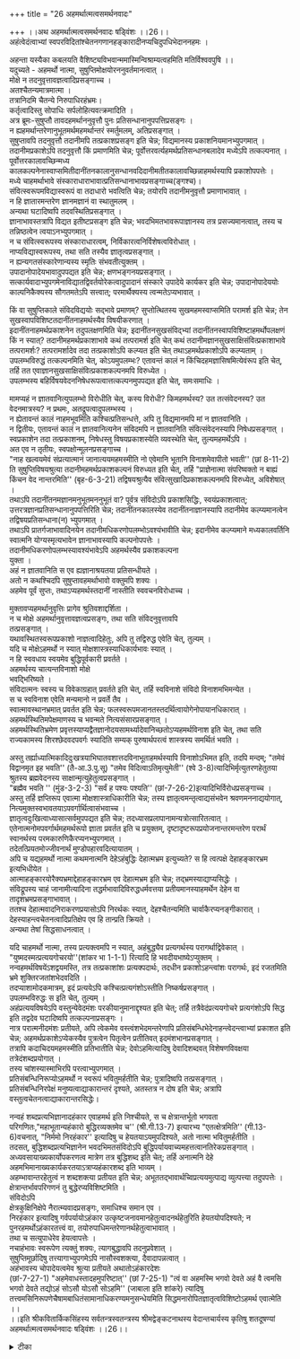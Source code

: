 +++
title = "26 अहमर्थात्मत्वसमर्थनवादः"

+++
।।अथ अहमर्थात्मत्वसमर्थनवादः षड्विंशः ।।26।।  
अहंत्वेदंत्वाभ्यां स्वपरविदितांश्चेतनगणानहङ्कारादीनप्यचिदुपधिभेदाननहमः ।  
  
अहन्ता यस्यैका कबलयति वैशिष्ट्यविभवान्ममास्मिन्विश्राम्यत्वहमिति मतिर्विश्ववपुषि ।।  
यदुच्यते - अहमर्थो नात्मा, सुषुप्तिमोक्षयोरननुवर्तमानत्वात् ।  
 मोक्षे न तदनुवृत्तावज्ञत्वादिप्रसङ्गाच्च ।  
अतश्चैतन्यमात्रमात्मा ।  
 तत्रानिदमि चैतन्ये निरुपाधिरहंभ्रमः।  
 कर्तृत्वादिस्तु सोपाधिः सर्पलोहित्यवत्क्रमादिति ।  
 अत्र ब्रूमः-सुषुप्तौ तावदहमर्थाननुवृत्तौ पुनः प्रतिसन्धानानुपपत्तिप्रसङ्गः ।  
 न ह्यहमर्थान्तरेणानुभूतमर्थमहमर्थान्तरं स्मर्तुमलम्, अतिप्रसङ्गात् ।  
 सुषुप्तावपि तदनुवृत्तौ तदानीमपि तत्प्रकाशप्रसङ्ग इति चेन्न; विद्यमानस्य प्रकाशनियमानभ्युपगमात् ।  
 तदानीमप्रकाशेऽपि तदनुवृत्तौ किं प्रमाणमिति चेन्न; पूर्वोत्तरवर्त्यहमर्थप्रतिसन्धानबलादेव मध्येऽपि तत्कल्पनात् ।  
 पूर्वोत्तरकालावच्छिन्मध्य कालकल्पनेनास्वाप्समितीदानींतनकालानुसन्धानवदिदानीमतीतकालावच्छिन्नाहमर्थस्यापि प्रकाशोपपत्तेः ।  
 मध्ये चाहमर्थाभावे संस्काराधाराभावात्प्रतिसन्धानाभावप्रसङ्गाच्च(ङ्गश्च)।  
 संवित्स्वरूपमविद्यास्वरूपं वा तदाधारो भवत्विति चेन्न; तयोरपि तदानीमनुवृत्तौ प्रमाणाभावात् ।  
 न हि ज्ञातारमन्तरेण ज्ञानमज्ञानं वा स्थातुमलम् ।  
 अन्यथा घटादिष्वपि तदवस्थितिप्रसङ्गात् ।  
 ज्ञानाभावस्तत्रापि विद्यत इतीष्टप्रसङ्ग इति चेन्न; भवदभिमतभावरूपाज्ञानस्य तत्र प्रसज्यमानत्वात्, तस्य च तन्निष्ठत्वेन त्वयाऽनभ्युपगमात् ।  
 न च संवित्स्वरूपस्य संस्काराधारत्वम्, निर्विकारत्वनिर्विशेषत्वविरोधात् ।  
 नाप्यविद्यास्वरूपस्य, तथा सति तस्यैव ज्ञातृत्वप्रसङ्गात् ।  
 न ह्यन्यगतसंस्कारेणान्यस्य स्मृतिः संभवतीत्युक्तम् ।  
 उपादानोपादेयभावादुपपद्यत इति चेन्न; क्षणभङ्गनयप्रसङ्गात् ।  
 सत्कार्यवादाभ्युपगमेनाविद्यातद्विवर्तयोरेकत्वादुपादानं संस्कारे उपादेये कार्यकर इति चेन्न; उपादानोपादेययोः काल्पनिकैक्यस्य सौगतमतेऽपि सत्त्वात्; परमार्थैक्यस्य त्वन्मतेऽप्यभावात् ।  
  
किं वा सुषुप्तिकाले संविदविद्ययोः सद्भावे प्रमाणम्? सुप्तोत्थितस्य सुखमहमस्वाप्समिति परामर्श इति चेन्न; तेन सुखस्वापविशिष्टतदानींतनाहमर्थस्यैव विषयीकरणात् ।  
 इदानींतनाहमर्थप्रकाशनेन तदुपलक्षणमिति चेन्न; इदानींतनसुखसंविद्भ्यां तदानींतनस्वापविशिष्टाहमर्थोपलक्षणं किं न स्यात्? तदानीमहमर्थप्रकाशाभावे कथं तत्परामर्श इति चेत् कथं तदानीमज्ञानसुखसाक्षिसंवित्प्रकाशाभावे तत्परामर्शः? तत्परामर्शादेव तदा तत्प्रकाशोऽपि कल्प्यत इति चेत् तथाऽहमर्थप्रकाशोऽपि कल्प्यताम् ।  
 उपलम्भविरुद्धं तत्कल्पनमिति चेत्, कोऽयमुपलम्भः? एतावन्तं कालं न किंचिदहमज्ञासिषमित्येवंरूप इति चेत्, तर्हि तत एवाज्ञानसुखसाक्षिसंवित्प्रकाशकल्पनमपि विरुध्येत ।  
 उपलम्भस्य बहिर्विषयवेदननिषेधरूपत्वात्तत्कल्पनमुपपद्यत इति चेत्, समःसमाधिः ।  
  
मामप्यहं न ज्ञातवानित्युपलम्भो विरोधीति चेत्, कस्य विरोधी? किमहमर्थस्य? उत तत्संवेदनस्य? उत वेदनमात्रस्य? न प्रथमः, अतद्रूपत्वादुपलम्भस्य ।  
 न ह्येतावन्तं कालं नाहमभूवमिति कश्चित्प्रतिसन्धत्ते, अपि तु विद्यमानमपि मां न ज्ञातवानिति ।  
 न द्वितीयः, एतावन्तं कालं न ज्ञातवानित्यनेन संविदमपि न ज्ञातवानिति संवित्संवेदनस्यापि निषेधप्रसङ्गात् ।  
 स्वप्रकाशेन तदा तत्प्रकाशनम्, निषेधस्तु विषयप्रकाशस्येति व्यवस्थेति चेत्, तुल्यमहमर्थेऽपि ।  
 अत एव न तृतीयः, स्वपक्षोन्मूलनप्रसङ्गाच्च ।  
 "नाह खल्वयमेवं संप्रत्यात्मानं जानात्ययमहमस्मीति नो एवेमानि भूतानि विनाशमेवापीतो भवती'' (छां 8-11-2) ति सुषुप्तिविषयश्रुत्या तदानीमहमर्थप्रकाशकल्पनं विरुध्यत इति चेत्, तर्हि "प्राज्ञेनात्मा संपरिष्वक्तो न बाह्यं किंचन वेद नान्तरमिति'' (बृह-6-3-21) तद्विषयश्रुत्यैव संवित्सुखादिप्रकाशकल्पनमपि विरुध्येत्, अविशेषात् ।  
 तथाऽपि तदानींतनमज्ञानमनुभूतमननुभूतं वा? पूर्वत्र संविदोऽपि प्रकाशसिद्धिः, स्वयंप्रकाशत्वात्; उत्तरत्रज्ञानप्रतिसन्धानानुपपत्तिरिति चेन्न; तदानींतनकालस्येव तदानींतनाज्ञानस्यापि तदानीमेव कल्प्यमानत्वेन तद्विषयप्रतिसन्धाना(न) भ्युपगमात् ।  
 तथाऽपि प्रातर्गजाभावादिनयेन तदानीमधिकरणोपलम्भोऽवश्यंभावीति चेन्न; इदानीमेव कल्प्यमाने मध्यकालवर्तिनि स्वात्मनि योग्यस्मृत्यभावेन ज्ञानाभावस्यापि कल्पनोपपत्तेः ।  
 तदानीमधिकरणोपलम्भस्यावश्यंभावेऽपि अहमर्थस्यैव प्रकाशकल्पना   
युक्ता ।  
 अहं न ज्ञातवानिति स एव ह्यज्ञानाश्रयतया प्रतिसन्धीयते ।  
 अतो न कथश्चिदपि सुषुप्तावहमर्थाभावो वक्तुमपि शक्यः ।  
 अहमेव पूर्वं सुप्तः, तथाऽप्यहमर्थस्तदानीं नास्तीति स्ववचनविरोधाच्च ।  
  
मुक्तावप्यहमर्थानुवृत्तिः प्रागेव श्रुतिवशाद्दर्शिता ।  
 न च मोक्षे अहमर्थानुवृत्तावज्ञत्वप्रसङ्गः, तथा सति संविदनुवृत्तावपि   
तत्प्रसङ्गात् ।  
 यथावस्थितस्वरूपप्रकाशो नाज्ञत्वादिहेतुः, अपि तु तद्विरुद्ध एवेति चेत्, तुल्यम् ।  
 यदि च मोक्षेऽहमर्थो न स्यात् मोक्षशास्त्रस्याधिकार्यभावः स्यात् ।  
 न हि स्ववधाय स्वयमेव बुद्धिपूर्वकारी प्रवर्तते ।  
 अहमर्थस्य चात्यन्तविनाशो मोक्षे   
भवद्भिरिष्यते ।  
 संविदात्मनः स्वस्य च विवेकाग्रहात् प्रवर्तते इति चेत्, तर्हि स्वविनाशे संविदो विनाशमभिमन्येत ।  
 स च स्वविनाश एवेति मन्यमानो न प्रवर्ते तैव ।  
 स्वात्मावस्थानभ्रमात् प्रवर्तत इति चेन्न; फलस्वरूपमजानतस्तदर्थित्वायोगेनोपायानधिकारात् ।  
 अहमर्थस्थितिमपेक्षमाणस्य च भवन्मते नित्यसंसारप्रसङ्गात् ।  
 अहमर्थस्थितिभ्रमेण प्रवृत्तस्याप्यद्वैतज्ञानोदयसामर्थ्यादेवानिच्छतोऽप्यहमर्थविनाश इति चेत्, तथा सति राज्यकामस्य शिरश्छेदवदपवर्गः स्यादिति सम्यक् पुरुषार्थपरत्वं शास्त्रस्य समर्थितं भवति ।  
  
अस्तु तर्ह्याध्यात्मिकादिदुःखत्रयाभिघातवशात्तदविनाभूताहमर्थस्यापि विनाशोऽभिमत इति, तदपि मन्दम्; "तमेवं विद्वानमृत इह भवति'' (तै-आ.3.पु.सू) "तमेव विदित्वाऽतिमृत्युमेती'' (श्वे 3-8)त्यादिभिर्मृत्युतरणहेतुतया श्रुतस्य ब्रह्मवेदनस्य साक्षान्मृत्युहेतुत्वप्रसङ्गात् ।  
 "ब्रह्मैव भवति '' (मुंड-3-2-3) "सर्वं ह पश्यः पश्यति'' (छां-7-26-2)इत्यादिभिर्विरोधप्रसङ्गाच्च ।  
 अस्तु तर्हि ज्ञप्तिरूप एवात्मा मोक्षशास्त्राधिकारीति चेन्न; तस्य ज्ञातृत्वमन्तृत्वाद्यसंभवेन श्रवणमननाद्ययोगात्, नित्यमुक्तस्वभावतयाऽपवर्गार्थित्वासंभवाच्च ।  
 ज्ञातृत्वदुःखित्वाध्यासात्सर्वमुपपद्यत इति चेन्न; तदध्यासप्रलापानामन्यत्रोत्सारितत्वात् ।  
 एतेनात्मनोमपवर्गार्थमहमर्थरूपो ज्ञाता प्रवर्तत इति च प्रयुक्तम्, दृष्टादृष्टरूपप्रयोजनान्तरमन्तरेण परार्थं स्वानर्थस्य परमकारुणिकैरप्यनभ्युपगमात् ।  
 तदेतत्प्रियतमोज्जीवनार्थं मुण्डोपहारवदित्यायातम् ।  
 अपि च यद्यहमर्थो नात्मा कथमनात्मनि देहेऽहंबुद्धिः देहात्मभ्रम इत्युच्यते? स हि त्वत्पक्षे देहाहङ्कारभ्रम इत्यभिधीयेत ।  
 आत्माहङ्कारयोरैक्यभ्रमाद्देहाहङ्कारभ्रम एव देहात्मभ्रम इति चेन्न; तद्भ्रमस्याद्याप्यसिद्धेः ।  
 संविद्रूपस्य चाहं जानामीत्यादिना तद्धर्मभावादिविरुद्धधर्मवत्तया प्रतीयमानस्याहमर्थेन देहेन वा तादृशभ्रमप्रसङ्गाभावात् ।  
 ततश्च देहात्मवादनिराकरणप्रयासोऽपि निरर्थकः स्यात्, देहश्चैतन्यमिति चार्वाकैरप्यनङ्गीकारात् ।  
 देहस्याहन्त्वचेतनत्वादिप्रतिक्षेप एव हि तान्प्रति क्रियते ।  
 अन्यथा तेषां सिद्धसाधनत्वात् ।  
  
यदि चाहमर्थो नात्मा, तस्य प्रत्यक्त्वमपि न स्यात्, अहंबुद्ध्यैव प्रत्यगर्थस्य परागर्थाद्विवेकात् ।  
 "युष्मदस्मत्प्रत्ययगोचरयो''(शांकर भा 1-1-1) रित्यादि हि भवदीयभाष्येऽप्युक्तम् ।  
 नन्वहमर्थविषयेंऽशद्वयमस्ति, तत्र तत्प्रकाशांशः प्रत्यक्पदार्थः, तदधीन प्रकाशोऽहन्त्वांशः परागर्थः, इदं रजतमिति भ्रमे शुक्तिरजतांशभेदवदिति ।  
 तदप्याशामोदकमात्रम्, इदं प्रत्ययेऽपि कश्चित्प्रत्यगंशोऽस्तीति निष्कर्षप्रसङ्गात् ।  
 उपलम्भविरुद्धः स इति चेत्, तुल्यम् ।  
 अहंप्रत्ययविषयेऽपि वस्तुन्येवेदमंशः परकीयानुमानाद्दृश्यत इति चेत्; तर्हि तत्रैवेदंप्रत्ययगोचरे प्रत्यगंशोऽपि सिद्ध इति तद्वदेव घटादिष्वपि तत्कल्पनाप्रसङ्गः ।  
 नात्र परात्मनीदमंशः प्रतीयते, अपि त्वेकमेव वस्त्वंशभेदमन्तरेणापि प्रतिसंबन्धिभेदेनाहन्त्वेदन्त्वाभ्यां प्रकाशत इति चेन्न; अहमर्थप्रकाशेऽप्येकस्यैव पुत्रत्वेन पितृत्वेन प्रतीतिवत् इदमंशभानप्रसङ्गात् ।  
 तत्रापि कदाचिदयमहमस्मीति प्रतिभातीति चेन्न; देवोऽहमित्यादिषु देवादिशब्दवत् विशेषणविवक्षया तत्रेदंशब्दप्रयोगात् ।  
 तस्य चांशस्यास्माभिरपि परत्वाभ्युपगमात् ।  
 प्रतिसंबन्धिनिरूप्योऽहमर्थो न स्वरूपं भवितुमर्हतीति चेन्न; पुत्रादिष्वपि तत्प्रसङ्गात् ।  
 प्रतिसंबन्धिनिरपेक्षं मनुष्यत्वाद्याकारान्तरं दृश्यते, अतस्तत्र न दोष इति चेन्न; अत्रापि वस्तुत्वचेतनत्वाद्याकारान्तरसिद्धेः।  
  
नन्वहं शब्दप्रत्यभिज्ञानादहंकार एवाहमर्थ इति निश्चीयते, स च क्षेत्रान्तर्भूतो भगवता परिगणितः,"महाभूतान्यहंकारो बुद्धिरव्यक्तमेव च'' (श्री.गी.13-7) इत्यारभ्य "एतत्क्षेत्रमिति'' (गी.13-6)वचनात्, "निर्ममो निरहंकार'' इत्यादिषु च हेयतयाऽयमुपदिश्यते, अतो नात्मा भवितुमर्हतीति ।  
 तदसत्, बुद्धिशब्दप्रत्यभिज्ञानेन भवदभिमतसंविदोऽपि बुद्धिपर्यायवाच्यमहत्तत्वानतिरेकप्रसङ्गात् ।  
 अध्यवसायाख्यकार्योपकरणत्व मात्रेण तत्र बुद्धिशब्द इति चेत्; तर्हि अनात्मनि देहे अहमभिमानाख्यकार्यकरतयाऽत्राप्यहंकारशब्द इति भाव्यम् ।  
 अहम्भावान्तरहेतुत्वं न शब्दशक्त्या प्रतीयत इति चेन्न; अभूततद्भावार्थच्विप्रत्ययमुत्पाद्य व्युत्पत्त्या तदुपपत्तेः ।  
 क्षेत्रान्तर्भावपरिगणनं तु बुद्धेरप्यविशिष्टमिति ।  
 संविदोऽपि   
क्षेत्रकुक्षिनिक्षेपे नैरात्म्यवादप्रसङ्गः, समाधिश्च समान एव ।  
 निरहंकार इत्यादिषु गर्वपर्यायोऽहंकार उत्कृष्टजनावमानहेतुत्वादनर्थहेतुरिति हेयतयोपदिश्यते; न पुनरहमर्थोऽहंकारतत्त्वं वा, तयोरुपाधिमन्तरेणानर्थहेतुत्वाभावात् ।  
 तथा च सत्युपाधेरेव हेयत्वापत्तेः ।  
 नचाहंभावः स्वरूपेण त्यक्तुं शक्यः, त्यागबुद्धावपि तदनुप्रवेशात् ।  
 सुषुप्तिमूर्छादिषु तत्त्यागाभ्युपगमेऽपि नासौस्वशक्त्या, दैवादापन्नत्वात् ।  
 अहंभावस्य चोपादेयत्वमेव श्रुत्या प्रतीयते अथातोऽहंकारदेशः   
(छां-7-27-1) "अहमेवाधस्तादहमुपरिष्टात्'' (छां 7-25-1) "त्वं वा अहमस्मि भगवो देवते अहं वै त्वमसि भगवो देवते तद्योऽहं सोऽसौ योऽसौ सोऽहमि'' (जाबाला इति शांकरे) त्यादिषु   
तत्त्वमसिनिरूपणेचैषामबाधितंसामानाधिकरण्यमनुसन्धेयमिति सिद्धमनारोपितज्ञातृत्वविशिष्टोऽहमर्थ एवात्मेति ।।  
।।इति श्रीकवितार्किकसिंहस्य सर्वतन्त्रस्वतन्त्रस्य श्रीमद्वेङ्कटनाथस्य वेदान्तचार्यस्य कृतिषु शतदूषण्यां अहमर्थात्मत्वसमर्थनवादः षड्विंशः ।।26।।

<details><summary>टीका</summary>

आत्मनिरूपण प्रसंगमभिप्रेत्याहअहंतेति।स्वयं स्वेनाहमिति। विदितः परेण त्विदमित्यर्थः । अचिदुपाधिभेदान् अचिद्रपोपाधिविशेषानित्यर्थः ।। अनहमः अहमिति मकारांतशब्दानुकरणं अनव्ययं तेनाहमिति शब्दवाच्यं लक्ष्यते । तं न भवतीति नञ् समासः अहमर्थभिन्ननित्यर्थः ।। तेनाव्ययत्वाद्विभक्तिश्रवणानुपपत्तिर्नास्तीति ध्येयं । विशेष्यमाहअहंकारादीनिति। यस्येश्वरस्साएकाहंताकमिळयति""देवानां वासवोस्म्यह''( ) मित्यादि विभूत्यध्यायोक्तन्यायेन तत्तच्छब्दवाच्यता समानाधिकरणो भवतीत्यर्थः । तत्र हेतुमाहवैशिष्ट्यविभवादिति। वैशिष्ट्यस्य विभवो अपृक्सिद्धत्वं ममेति अहमिति व्यवहारहेतुभूता मदीयामतिर्वामदेवादेरिव मत्प्रकारतया परमात्मानं विषयीकरोत्वित्यर्थः ।
अनुवर्तमानत्वादिति। तदानीमविद्यमानस्यानित्यत्वात्मनो नित्यत्वादिति भावः ।मोक्षेचेति। संसार दशायां अहमर्थमस्य ज्ञानादिव्याप्तिदर्शनादिति भावः । सुषुप्तावनुवर्तमानत्वे तत्प्रकाशप्रसंग इत्यपि विवक्षितं । अहमर्थस्यभ्रान्तिसिद्धतयापि नात्मत्वमित्यत्राहतत्रेति। नन्वाज्ञानाधीनत्वाद्भ्रमस्य कथं निरूपाधित्वमिति चेत् अहमिति प्रथमोध्यास इति जीवभावस्याविद्याध्यासवत् अनादित्वान्निरुपाधित्वमिति भावः। केचितु चैतन्यमात्र एव भ्रमः किंचिदवच्छिन्नचैतन्य इति 
निरूपाधिकत्वमित्यत्राहुः ।कर्तृत्वादिभ्रमःसोपाधिरिति। अविद्यामूलोन्तंःकरणावन्नध्यस्तो वेति भावः ।सर्पलौहित्यवदिति । रज्जौ सर्पवदिति। रज्जौ सर्पवत् स्फटिके लौहित्यवदित्यर्थः। सुषुप्ताविति। तथा च हेत्वसिद्धिरिति भावः ।अतिप्रसंगादिति। देवदत्तानुभूतस्य तस्य यज्ञदत्तेन स्मरणप्रसंगादिति भावः । तत्प्रकाशप्रसंगइति भावः । अहमर्थप्रकाशप्रसंग इत्यर्थः ।विद्यामानस्येति। यद्यपि प्रकाश इष्ट एव तथाभ्युप्येत्य इदं बोध्यं ।तदानीमप्रकाशेऽपीति। सुषुप्तावित्यादेः पूर्वोक्तस्य तर्कोपन्यासपरत्वादिः अहं प्रश्न इति न दोषः ।अहमर्थप्रतिसंधानमिति। पूर्वेद्युरत्रस्थितोऽहमिदानीमप्यत्र प्रतिष्ठामीति प्रत्यभिज्ञानमित्यर्थः । ननु स्वापदशायां स्वापकालस्य स्फुरणात्तत्प्रतिसंधानायोगात् कथं तत्कालावच्छेदेन अहमर्थस्य कल्पनमित्याशंक्य कल्पितकालविशिष्टस्वापानुसंधानवत् कल्पितकालविशिष्टाहमर्थकल्पनमुपपद्यत इत्याहपूर्वोत्तरेति। पूर्वोत्तरकालावधित्वं विवक्षितं । अध्वर्यस्यरात्र्यन्तर्हवत्व व्याप्त्यामध्यकालकल्पनमिति भावः ।तदनीं तनेति। तदनींतनकाले अनुसंधानमिति सप्तमीसमासः । तदानींतनकालावच्छिन्नतया स्वापानुसंधानवदित्यर्थः ।।प्रकाशोपपत्तेरिति। प्रकाशकल्पन संभवादित्यर्थः । प्रतिसंधानादेः स्मरणं प्रत्यभिज्ञा च न स्यातामित्यर्थः ।तयोरिति। त्वदभिमत निराश्रयसंविदज्ञानयोरित्यर्थः । बाधकमप्याह ।नहीति। न च जानामीति ज्ञानसमानाधिकरणतया अनुभूयमानमज्ञानं नाज्ञातरि संभवतीति भावः ।अन्यत्रेति। ज्ञानाश्रयेऽपि संभवइत्यर्थः ।निर्विशेषत्वेति। न च मिथ्यात्वेन परिहारः तथापि तस्या एव ज्ञातृत्वप्रसंगादिति भावः ।इत्युक्तमिति।अहमर्थांतरंगतानुभवेनाहमर्थांतरंगत्वास्मृत्यसंभवोक्त्यैवाज्ञानगतानुभवो अहमर्थेपि स्मृत्यसंभव उक्त्यभिप्राय इति भावः ।क्षणभंगेति। तत्रापिकार्यकारणभावेन उपादान संभवात् क्षणिकत्वदूषणमलग्नकंस्यादित्यर्थः ।सत्कार्येति। क्षणभंगे कार्यकारणयोर्भिन्नत्वात्प्रतिसंधानानुपपत्तिः । अत्र तु न तथेति भावः ।परमार्थेति। न च धर्मिसमसत्ताकमैक्यमस्तीति वाच्यं । अन्तः करणांतरस्याप्यविद्योपादानकत्वेनाति प्रसंगादिति भावः ।
संविदवृत्त्यानुवृत्तिप्रमाणाभावं पूर्वोक्तं प्रपंचयितुं पृच्छतिकिंचेति।सुप्तेति। सुखमहमस्वाप्सं इत्यस्य सुखमनुभवं न स्वाप्सं इत्यर्थः । तत्रास्वाप्सं इत्यविद्यापरामर्शः स्वापस्य सर्वाज्ञानरूपत्वात्सुखमिति । संविद इति भावः । तथा सत्यस्मदिष्टमेव सिध्यतीत्याह ।तेनेति। इदानीमर्थस्यप्रकाशात्तस्य च स्वापसुखाश्रयाश्रयात्मभेदभेदाध्यासात्तथाप्रतीत्युपपत्तिरित्यर्थः ।तदुपलक्षणमिति। अहमर्थोपलक्षणं स्वापात् इदानीतन महमर्थं प्रत्येतत्कालीनस्वापसुखादेर्व्यावर्तकत्वा दुप लक्षणत्वोक्तिरिति भावः ।इदानीं तनेति। इदानींतन सुखसंविद्विशिष्टात्मनि तदानींतन स्वापविशिष्टाहमर्थस्याध्यासात्तथा प्रतीतिरिति किन्नस्यादित्यर्थः । तथा च नोपलक्ष्यत्वमिति भावः । नन्वस्तु स्वापकाले अहमर्थः । तथावन तस्य परामर्श इत्याशंकते ।।तदानीमिति । कथं वेति ।अज्ञानसुखयोस्तत्साक्षिभूतसंविदश्च प्रकाशाभावे कथं तत्परामर्श इत्यर्थः ।परामर्शादेवेति। तथा परामर्शादेवेत्यन्वयः । सुखमहमस्वाप्समिति परामर्शादित्यर्थः ।तथाहमर्थेति। सुखमहमस्वाप्समितिपरामर्शः सुखादेरिव अहमर्थस्यापि भानविशेषादिति भावः । तत्कल्पनमहमथर् प्रकाशकल्पनं । एतावतं कालं नकिंचिदहमज्ञासिषं इति परमार्शविषय अहमर्थस्योपालं भविरोधे हिअज्ञान सुखसंविदामप्युपालंभविरोधस्यादिति परिहरति ।तर्हीति। तत्कलपनमुपपद्यत इति चेदिति ।अनादिप्रकाशकल्पनमिति भावः ।सम इति।
अहमर्थस्याप्यबाह्यत्वादिति भावः । किमर्थविरोधत्वेनोपलं भविरोधित्वमुत साक्षादेवेति पृच्छति ।कस्येति । अतद्रूपत्वादिति। अहमर्थाभावस्य विरोधिनोनवगाहित्वादिति भावः । तदेवोपपादयति ।नह्येतावन्तमिति। प्रत्युत संविदर्थविरोधि विषयतेति दर्शयति ।अपित्विति।निषेध प्रसंगादिति । न ज्ञातवानिति। सामान्यनिषेधस्य यावद्विशेषविषयत्वादिति भावः ।निषेधस्त्विति। प्रत्यग्वस्त्वतिरिक्त विषयशब्दार्थ इति भावः ।तुल्यमिति। ममप्यहं न ज्ञातवानिति निषेधोऽपि देवत्वाद्याकारेणाहमर्थोल्लेख विषय इति भावः ।अत एवेति।विशेषनिषेधरूपत्वेनातद्रूपत्वादेतावंतंकालं न किंचिदज्ञासिषमिति परामर्शविरोधाच्चेत्यर्थः ।।स्वपक्षेति।अज्ञानसंविदो प्रकाशस्यापि निषेधप्रसंगादित्यर्थः ।।(नाहेति) अयमहमस्मीति संप्रत्यात्मानं जानाती (छां 8 - 1 - 22) त्यर्थः अत्र न जानातीति प्रकाशनिषेधः प्रकाश कल्पनाविरोधीति भावः ।तर्हीतिसंवित्सुखादेरप्यांतरत्वादिति भावः ।तथा चेति। तथाच""प्राज्ञेनात्मने''(बृ - 6.3.21)ति श्रुतेर्नकिंचिदज्ञासिषमिति परामर्शस्य चाज्ञानसंविद्व्यतिरिक्तविषयतया संकोचः कार्यः ।नाज्ञासिषमितिप्रतीतेरन्यथोपपादयितुं शक््यत्वादिति भावः ।अज्ञानप्रतिसंधानेति। अननुभूतस्य स्मरणायोगादिति भावः ।तदानीमेवेति। उद्बोधकाल एव अनुमेयत्वात् स्मृतित्वं न संभवतीत्यर्थः । ननु चत्वरादेरधिकरणस्य प्रागननुभूतस्य इदानीं स्मरणे न तत्र गवाद्य भावकल्पनमस्तु इहत्वननुभूतस्यअज्ञानाधिकरणस्य स्मरणाभावे कथं तत्राभावकल्पनमित्याज्ञानाश्रयसंविदनुभव आवश्यक इति शंकते ।तथापीति। इदानीमिति पूर्वोत्तरजाग्रदवस्थावच्छिन्नयोरैक्यप्रत्यभिज्ञया मध्येपि सत्वस्य कल्पनेन तदानीं ज्ञानवत्वे नियमतस्तद्वत्तया समक्रव्यस्य तथा 
स्मृत्य भावेन ज्ञानाभावकल्पनमित्यर्थः। नन्विदानीं ज्ञायमानत्वेप्यधिकरणस्यपूर्वकालानुभवाभावेस्मर्तुं योग्यत्वस्यैवाभावेन तद्वत्तयास्मर्तुं योग्यत्वस्य सुतरामभावादज्ञानानुभवः कथमित्यत्राहतदानीमिति । प्रतिसंधीयत इति। प्रतीतिमात्रं विवक्षितं न च श्रुतिविरोधः। नह्यहमिति न जन्मादिति श्रुतिः किंच त्वयमहमस्मीति न जानामीति तत्राहमयमस्मीति मनुष्यत्वादिरूपेण प्रतीतिरेव निषिध्यते इति स्वरसतः प्रतीय्यते । यथा""कच्छिद्धवाल्लोकात्प्रेत्यात्मानं वेदायमहम्मीती''अथ योऽहं चैतमग्निं सावित्रंवेद स एवास्मात्लोकात् प्रेत्य आत्मानं वेद अहमस्मीति ।। (तै - ब्रा - 3 - 10 - 11)त्यादौ अन्यथा""न बाह्यं किंचन वेद नांतरं नकिंचिदहमवेदिषमिति'' (बृ - 6 - 3 - 21)श्रुति विरोधात् अज्ञानसंवित्प्रकाशस्यापि लोपप्रसंगादिति भावःअहमिति। अहमेव सुप्त इति स्वापाश्रयतया प्रतीयमानस्य स्वापकालीनत्ववचनं विरुद्धमिति भाव ।
मोक्षेनुवर्तमानत्वमप्यसिद्धमिति दूषयति ।मुक्तावपीति। तथासतीतिसंसारदशायांसंविदोप्यज्ञानव्याप्तेरिति भावः ।यथावस्थितेति। अज्ञानं तज्जन्यत्वाभावात् न तद्व्यप्यमित्यर्थः ।तुल्यमिति।नाहमर्थो तज्जन्यत्वात् तद्वयाप्यः किं तु यथावस्थित विपरीत ज्ञानमिति भावः । अधिकारी मोक्षशास्त्रानुष्ठाता ।तत्र हेतुमाह ।नहि स्ववधायेति। ननु सुषुप्तिदशायामिव प्रलीनोहमर्थस्सूक्ष्मरूपेण वर्ततामित्यत्राह ।अहमर्थस्येति। मुक्तौ निरन्वयविनाश एवाहमर्थस्येष्ट इति भावः ।संविदात्मन इति। स्वाभिन्नतया ज्ञातसंविदो नित्यताज्ञानात्प्रवर्तत इत्यर्थः ।नहीति। नित्याभेदग्रहात्प्रवृत्तिवदनित्याभेदग्रहान्निवृत्तिस्यादित्यर्थः। फलेति। अहमर्थेनसह अविद्याग्रंथिविलयस्य त्वन्मते मोक्षत्वात्फलस्वरूपज्ञानं नस्वात्मावस्था न संभवादिति भावः ।नित्यसंसारेति। अहमर्थस्थितिमपेक्षमाणस्य तद्विनाशहेतुमोक्षसाधने प्रवृत्तिर्नस्यादितिनित्यसंसारप्रसंग इत्यर्थः । ननु मोक्षेप्यहमर्थस्थितिभ्रमेण तत्साधने प्रवृत्तस्य मोक्षः सेत्स्यतीत्याशंकते ।अहमर्थेति। स्वस्यैव नाशे स्वसंबंधितया काम्यमानस्य पुरुषार्थस्यासिद्धेश्शास्त्रस्य विप्रलंभकवाक्यवत्पुरुषार्थपरत्वं न स्यादित्याहतथा सतीति।
ननु दुःखस्यातिदुःस्सहत्वादात्मनाशेपि लोके प्रवृत्तिर्दृश्यत इति शंकते ।अस्तु तर्हीति । तदपीति।संसारोह्यनिष्टत्वात्मृत्युरित्युच्यते । अतः स्वनिवृत्तिरपि सकलसुखोच्छेदकत्वेन अनिष्टत्वान्मृत्युरेवेत्यर्थः ।ब्रह्मैवेति। विनष्टस्य वेदितुरहमर्थस्य ब्रह्मभावसर्वदर्शनयोरसंभवादिति भावः ।तस्य ज्ञातृत्वेति। ज्ञातृत्वादि स्वरूपयोग्यस्य श्रवणादिकं न संभवतीति तद्विधिशास्त्रं व्यर्थस्यादित्यर्थः । बंधाभावाच्छास्त्रबला भावाधिकार्यभावात् शास्त्रं व्यर्थमित्याह ।नित्यमुक्तेति । सर्वमिति। श्रवणादिकमपवर्गार्थित्वं चेत्यर्थः । अध्यासासंभवस्य प्रागुक्तत्वादित्याहतदध्यासेति । एतेनेति। वक्ष्यमाणेनेत्यर्थः ।दृष्टादृष्टेति।। यद्यपि योधृमरणतादौ स्वानर्थे प्रवृत्तिर्दृष्टा तथापि सादृष्टादृष्ट प्रयोजनार्थ परमकारुणिकोऽपि स्वप्रयोजनानपेक्षः परानुग्रहे प्रवर्तते । तथापि स्वानिष्टं न सहत इति भावः ।मुंडोपहारःदेवतां प्रति कबंधोपहारः स्वशिरच्छेद इति यावत् । मुष्कोपहारः इति क्वचित्पाठः । मुष्कः मेढ्ं वृषणोच्छेदेप्रियतमोज्जीवनेन न किंचित्प्रयोजनमिति भावः ।आत्माहंकारयोरिति। आत्माहंकारयोरहमित्यभेदाध्यासः ।तदभेदाध्यासो देहे स्थूऽलोहं कृशोऽहं इति ततो देहाहंकारतादात्म्यवदात्मभेदोऽपि प्रतीय्यत इत्यर्थः ।तद्भ्रमस्येति। अहमिति ज्ञानस्याहमर्थातिरिक्तेतरभेदावगाहित्वे मानाभावात्तद्भ्रमाधीन देहात्मभ्रमासिद्धेरिति भावः । तदेवोपपादयति ।संविद्रूपस्येति। परेण संविद एवात्मतयांगीकारत्तस्याश्चाहमर्थधर्मतया प्रतीय्यमनत्वेनाहमर्थाभेदध्यासस्तदधीनो देहाभेदाध्यासश्च संभवतीत्यर्थः । यद्यपि अयं शुक्तिरजतभिन्नेति ज्ञान दशायामेव इदं रजतमिति बुद्धिरुत्पद्यते तथापीति ।प्रकृते प्रत्यक्षतो भेदज्ञानेतदभेद भ्रमासंभव इतिभावः । नैरर्थ्यक्यमेवोपपादयति ।देहश्चैत्यन्यमिति। नन्विदं दूषणं सर्वेषामपि समानमित्यत आहदेहस्येति।तान् प्रति देहस्याहंत्वचैतन्यादेरेव निराकरणात् न साधारण्यमिति भावः । तत्र हेतुमाह ।अन्यथेति। चार्वाकैश्चैत्यन्यस्य देहधर्मतयांगीकाराद्धेहभेदानंगीकारादिति भावः ।
नन्विति। अहं बुद्धिविषयत्वं पराक्त्वाद्भेदे प्रयोजकं न भवतीति भावः ।तदधीनेति। चैतन्यस्वरूपे स्वप्रकाशतया प्रकाशमाने तत्राध्यस्तस्याहमर्थस्य तदभिन्नतया प्रकाशोऽहमिति प्रकाश इत्यर्थः ।इदं प्रत्ययेऽपीति। अयं घट इत्यादि प्रतीतावपीत्यर्थः । अत्र यद्यपि घटस्सन्निति सद्रूपचैतन्यांशोऽस्त्येव तथापि प्रत्यगंशोऽहमिति प्रतीतिप्रयोजकोंऽशो विवक्षितः अन्यथा अहं प्रतीतिरेतत्प्रत्यग्वस्तुगोचरा इदं प्रत्ययस्तु न तथेति व्यवस्थान स्यादिति भावः ।उपलंभेति। इदमहं न भवति इदं प्रत्ययविषयात्प्रत्यग्वस्तुनो भेदानुभवविरोधादित्यर्थः ।तुल्यमिति। अहंप्रत्ययविषयस्यापि इदमर्थापेक्षया अहमिदं न भवामीति भेदानुभवविरोधान्नाहं प्रत्ययविषयः इदमंश इत्यर्थः । नन्वहं प्रत्ययविषयः इदमंशोऽपि इत्यत्रानुभवविरोधोस्ति अहं प्रत्यय विषयेपि इदमंशानुभव एव वर्तत इति शंकते ।अहं प्रत्ययेति।परेणानुमानादाविति ।क्वचित्पाठः परस्येत्यर्थः ।तर्हीति। अविशेषादिति भावः । नन्विदमंशो परमात्मप्रतीतौ नास्त्येव अपितु एकस्यैव वस्तुनः उभयथापि प्रतीतिरिति तद्दृष्टांतेन न घटादौ साधनं युक्तमिति शंकतेनात्रेति। अहमर्थे इदंत्वस्य सत्वादिति भावः ।तत्रापीति। तथा च नानिष्टमिति भावः 
।देवोहऽमिति। यद्यपीदंत्वस्य अहमर्थगतत्वेऽपि नदोषः । नचेदंत्वस्य पराक्त्व व्याप्तत्वात् प्रत्यक्त्वविरोधः परमात्मन इदंत्वेन अनुमानात्तद्व्याप्तिभंगात् । नच स्वेन भासमाने इदंत्वं प्रत्यक्त्वविरोधि अयमहमस्मीति भानादेव विरोधाभावात् तथापि तत्र तत्र प्रत्यगपेक्षया भिन्नमेव इदं वस्तु तदात्मनाध्यासात्प्रतीयत इति तव मतं । तदा प्रत्यग्भूतमहंवस्तु तदपेक्षयाभिन्नमेव । इदं वस्तु देवादिवत् तदात्मनाध्यासात्प्रतीयत इति वक्तुंशक्यमिति भावः । नन्वहमर्थस्य प्रतिसंबंधिनिरूप्यस्य पुरुषविशेषनिरूप्यसर्पादिवदेकरूप धर्मविरहात् स्वरूपशून्यत्वान्नात्मत्वमिति शंकते ।प्रतिसंबंधीति । पुत्रादिष्वपीति। पितापुत्रादेरपि प्रतिसंबंधिनिरूप्यत्वात् स्वरूपं न स्यादित्यर्थः । ननु प्रतिसंबंधिनिरूप्याकारमात्रमेवचेत् यस्य धर्मः स तस्य निस्स्वरूपत्वं नतु प्रतिसंबंधि निरूप्याकारेणेति शंकते ।प्रतिसंबंधि निरपेक्षमिति। आदिशब्देन प्राणित्वादिर्गृह््यते । तर्ह्यहमर्थस्यापि नातिस्वरूपत्वमिति परिहरति ।अत्रापीति। आदिशब्देन कर्तृत्वादि परिग्रहः ।
नन्वेवमपि नाहमर्थ आत्मा भवितुमर्हति क्षेत्रत्वात् हेयत्वाच्च देहादिवदिति शंकतेनन्विति। अहंशब्देनाहंकारशब्दार्थः प्रत्यभिज्ञानसिद्धिरिति परिहरतितदसदिति। किं च बुद्धिशब्दश्च संविच्छब्दपर्याय इति तत्प्रत्यभिज्ञया क्षेत्रांत र्भावादात्मत्व संविदोऽपि न स्यादित्याहबुद्धिशब्दप्रत्यभिज्ञान इति। ननु तत्र बुद्धिशब्दो न संवित्प्रवृत्ति निमित्तकः । अतो न तत्प्रत्यभिज्ञानमिति शंकते ।अध्यवसायेति ।अत्रापीति ।तथा च प्रवृत्तिनिमित्त भेदादपि न प्रत्यभिज्ञेति भावः ।अहंभावं नेति। अहं शब्दस्याहं भावना परत्वाभावादिति भावः ।अभूतेति। अनहं देहाद्यहं करोतीति विवक्षायां स्वरूपस्य स्वतस्साध्यत्वा भावाज्जापाकुसुमस्य स्फटिके रक्तत्वाहेतुवत्तद्भावनायां पर्यवस्यतीति भावः । क्षेत्रांतर्भावस्य कःपरिहार इत्याशंक्य तदंतर्भावो नास्तीति उभयं समाधेयमित्याहक्षेत्रांतर्भावेति। हेयत्वोपदेशोपि नाहमर्थस्येत्याह निरहंकार इत्यादिना । नन्वर्थहेतुनाप्यनर्थवद्धेयता प्रयोजकेति तयोरपि तद्धेतुत्वाद्धेयता स्यादित्यत्राह ।तयोरिति। शरीरादिरूपाधिरन्यथा भवन्मतेपि संविदोप्यध्यासहेतुतया त्यागप्रसंगादिति भावः । त्यागानुष्ठानासंभवाच्च निरहंकारवाक्यं न तत्त्यागविधिपर इत्याह ।सुषुप्तीति। श्रुतिबलादपि निर्ममादिवाक्यं नाहमर्थत्यागपरमित्याह ।अहं भावस्य चेति।असाधित इति। उपासनार्थमहमर्थ उपदिश्यत इत्यर्थः । तथाहं ग्रहोपासन प्रकारं दर्शयति ।त्वंवेति । तद्योहमिति। तत्तस्मात्कारणात् अहं यः यद्रूपः असौ सः अहमर्थ ईश्वरः स यःईश्वरो यद्रूपः असावपीश्वरः अहमित्यर्थःतत्वमसि इति। तत्रापि त्वंपदस्याभिमुखावस्थाहमर्थः परत्वादुपादेयत्वमेव न च तत्र सामानाधिकरण्यार्थं चैतन्यमात्रे लक्षणेति वाच्यं । मुख्यार्थस्य सामानाधिकरण्ये बाधकाभावाद्देवदत्तो गौर इत्यादिषु विशिष्टसामानाधिकरण्योऽपि मुख्यत्वादिति भावः ।
"अत्मानं' चेद्विजानीयादहमस्मीतिपूरुषः । किमिच्छन् कस्य कामाय शरीरमनु संचरेत्;''
इति निष्कृष्टात्मविषयकं ज्ञानं अहंत्वप्रकारतया अभिलर्पत्याश्रुतेः ।
""आत्मन्येष न दोषाय शब्दोहमिति यो द्विजः । अनात्मन्यात्मविज्ञानं शब्दो वा भ्रांति लक्षणः ।।''
इति स्मृतेः । बाल्ये योऽहंपितरमन्वभूवं इदानींनप्तृन् उतुभवामीति प्रत्यभिज्ञाबलाच्च ज्ञातृत्वादिविशिष्टोहमर्थ एवात्मेति सिद्धमित्याह ।इति सिद्धमिति।
।।इति वत्सकुलजलधिकौस्तुभ नृसिंह गुरुसुतेन सिंहदेवेन कृतायां शतदूषणीटीकायां षड्विंशः समाप्तः ।।
</details>

